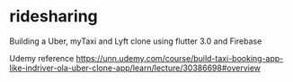 # ridesharing
Building a Uber, myTaxi and Lyft clone using flutter 3.0 and Firebase

Udemy reference 
https://unn.udemy.com/course/build-taxi-booking-app-like-indriver-ola-uber-clone-app/learn/lecture/30386698#overview
